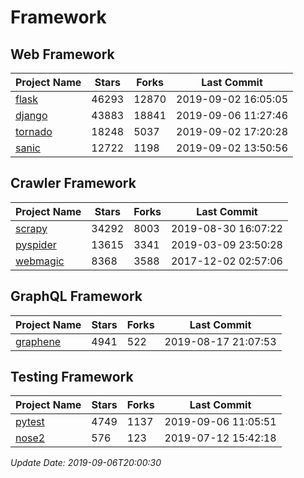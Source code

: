 # Framework

## Web Framework

| Project Name | Stars | Forks | Last Commit |
| ------------ | ----- | ----- | ----------- |
| [flask](https://github.com/pallets/flask) | 46293 | 12870 | 2019-09-02 16:05:05 |
| [django](https://github.com/django/django) | 43883 | 18841 | 2019-09-06 11:27:46 |
| [tornado](https://github.com/tornadoweb/tornado) | 18248 | 5037 | 2019-09-02 17:20:28 |
| [sanic](https://github.com/huge-success/sanic) | 12722 | 1198 | 2019-09-02 13:50:56 |

## Crawler Framework

| Project Name | Stars | Forks | Last Commit |
| ------------ | ----- | ----- | ----------- |
| [scrapy](https://github.com/scrapy/scrapy) | 34292 | 8003 | 2019-08-30 16:07:22 |
| [pyspider](https://github.com/binux/pyspider) | 13615 | 3341 | 2019-03-09 23:50:28 |
| [webmagic](https://github.com/code4craft/webmagic) | 8368 | 3588 | 2017-12-02 02:57:06 |

## GraphQL Framework

| Project Name | Stars | Forks | Last Commit |
| ------------ | ----- | ----- | ----------- |
| [graphene](https://github.com/graphql-python/graphene) | 4941 | 522 | 2019-08-17 21:07:53 |

## Testing Framework

| Project Name | Stars | Forks | Last Commit |
| ------------ | ----- | ----- | ----------- |
| [pytest](https://github.com/pytest-dev/pytest) | 4749 | 1137 | 2019-09-06 11:05:51 |
| [nose2](https://github.com/nose-devs/nose2) | 576 | 123 | 2019-07-12 15:42:18 |

*Update Date: 2019-09-06T20:00:30*